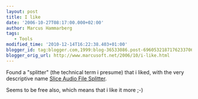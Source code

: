 ```yaml
---
layout: post
title: I like
date: '2006-10-27T08:17:00.000+02:00'
author: Marcus Hammarberg
tags:
   - Tools
modified_time: '2010-12-14T16:22:38.403+01:00'
blogger_id: tag:blogger.com,1999:blog-36533086.post-6960532187176233706
blogger_orig_url: http://www.marcusoft.net/2006/10/i-like.html
---
```


Found
a "splitter" (the technical term i presume) that i liked, with the very
descriptive name
[Slice Audio File
Splitter](http://www.nch.com.au/splitter/index.html?ref=google&ref2=slice&gclid=CNLejq3ImIgCFRFOZwodeC1ASg).

Seems to be free also, which means that i like it more ;-)
